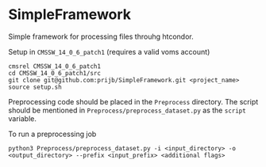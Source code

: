 # SimpleFramework
Simple framework for processing files throuhg htcondor.

Setup in `CMSSW_14_0_6_patch1` (requires a valid voms account)
```
cmsrel CMSSW_14_0_6_patch1
cd CMSSW_14_0_6_patch1/src
git clone git@github.com:prijb/SimpleFramework.git <project_name>
source setup.sh
```

Preprocessing code should be placed in the `Preprocess` directory. The script should be mentioned in `Preprocess/preprocess_dataset.py` as the `script` variable.

To run a preprocessing job
```
python3 Preprocess/preprocess_dataset.py -i <input_directory> -o <output_directory> --prefix <input_prefix> <additional flags>
```
